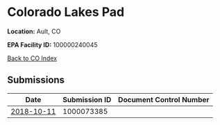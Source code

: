 # Colorado Lakes Pad

**Location:** Ault, CO

**EPA Facility ID:** 100000240045

[Back to CO Index](../../index.md)

## Submissions

| Date | Submission ID | Document Control Number |
|------|--------------|-------------------------|
| [2018-10-11](submissions/1000073385.md) | 1000073385 |  |
